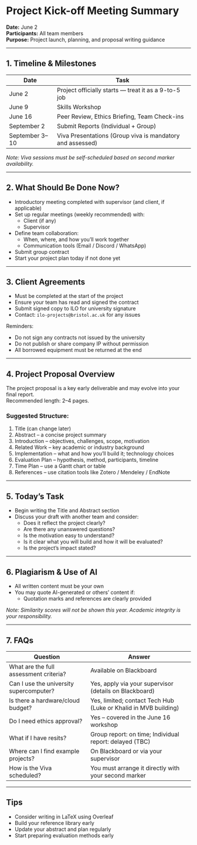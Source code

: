 # Project Kick-off Meeting Summary

**Date:** June 2  <br>
**Participants:** All team members  <br>
**Purpose:** Project launch, planning, and proposal writing guidance

---

## 1. Timeline & Milestones

| Date            | Task                                                                 |
|-----------------|----------------------------------------------------------------------|
| June 2          | Project officially starts — treat it as a 9-to-5 job                 |
| June 9          | Skills Workshop                                                      |
| June 16         | Peer Review, Ethics Briefing, Team Check-ins                         |
| September 2     | Submit Reports (Individual + Group)                                  |
| September 3–10  | Viva Presentations (Group viva is mandatory and assessed)            |

*Note: Viva sessions must be self-scheduled based on second marker availability.*

---

## 2. What Should Be Done Now?

- Introductory meeting completed with supervisor (and client, if applicable)
- Set up regular meetings (weekly recommended) with:
  - Client (if any)
  - Supervisor
- Define team collaboration:
  - When, where, and how you’ll work together
  - Communication tools (Email / Discord / WhatsApp)
- Submit group contract
- Start your project plan today if not done yet

---

## 3. Client Agreements

- Must be completed at the start of the project  
- Ensure your team has read and signed the contract  
- Submit signed copy to ILO for university signature  
- Contact: `ilo-projects@bristol.ac.uk` for any issues

Reminders:
- Do not sign any contracts not issued by the university  
- Do not publish or share company IP without permission  
- All borrowed equipment must be returned at the end

---

## 4. Project Proposal Overview

The project proposal is a key early deliverable and may evolve into your final report.  
Recommended length: 2–4 pages.

### Suggested Structure:

1. Title (can change later)
2. Abstract – a concise project summary
3. Introduction – objectives, challenges, scope, motivation
4. Related Work – key academic or industry background
5. Implementation – what and how you’ll build it; technology choices
6. Evaluation Plan – hypothesis, method, participants, timeline
7. Time Plan – use a Gantt chart or table
8. References – use citation tools like Zotero / Mendeley / EndNote

---

## 5. Today’s Task

- Begin writing the Title and Abstract section
- Discuss your draft with another team and consider:
  - Does it reflect the project clearly?
  - Are there any unanswered questions?
  - Is the motivation easy to understand?
  - Is it clear what you will build and how it will be evaluated?
  - Is the project’s impact stated?

---

## 6. Plagiarism & Use of AI

- All written content must be your own
- You may quote AI-generated or others’ content if:
  - Quotation marks and references are clearly provided

*Note: Similarity scores will not be shown this year. Academic integrity is your responsibility.*

---

## 7. FAQs

| Question                             | Answer                                                          |
|--------------------------------------|-----------------------------------------------------------------|
| What are the full assessment criteria? | Available on Blackboard                                         |
| Can I use the university supercomputer? | Yes, apply via your supervisor (details on Blackboard)          |
| Is there a hardware/cloud budget?    | Yes, limited; contact Tech Hub (Luke or Khalid in MVB building) |
| Do I need ethics approval?           | Yes – covered in the June 16 workshop                           |
| What if I have resits?               | Group report: on time; Individual report: delayed (TBC)         |
| Where can I find example projects?   | On Blackboard or via your supervisor                            |
| How is the Viva scheduled?           | You must arrange it directly with your second marker            |

---

## Tips

- Consider writing in LaTeX using Overleaf  
- Build your reference library early  
- Update your abstract and plan regularly  
- Start preparing evaluation methods early  
